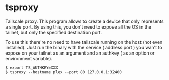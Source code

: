 # tsproxy

Tailscale proxy. This program allows to create a device that only represents a single port. By using this, you don't need to expose all the OS in the tailnet, but only the specified destination port.


To use this there're no need to have tailscale running on the host (not even installed). Just run the binary with the service ( address:port ) you wan't to expose on your tailnet as an argument and an authkey ( as an option or environment variable).

```
$ export TS_AUTHKEY=XXX
$ tsproxy --hostname plex --port 80 127.0.0.1:32400
```
